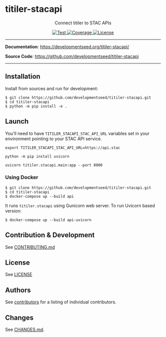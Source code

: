 # titiler-stacapi

<p align="center">
  <p align="center">Connect titiler to STAC APIs</p>
</p>

<p align="center">
  <a href="https://github.com/developmentseed/titiler-stacapi/actions?query=workflow%3ACI" target="_blank">
      <img src="https://github.com/developmentseed/titiler-stacapi/workflows/CI/badge.svg" alt="Test">
  </a>
  <a href="https://codecov.io/gh/developmentseed/titiler-stacapi" target="_blank">
      <img src="https://codecov.io/gh/developmentseed/titiler-stacapi/branch/main/graph/badge.svg" alt="Coverage">
  </a>
  <a href="https://github.com/developmentseed/titiler-stacapi/blob/main/LICENSE" target="_blank">
      <img src="https://img.shields.io/github/license/developmentseed/titiler-stacapi.svg" alt="License">
  </a>
</p>

---

**Documentation**: <a href="https://developmentseed.org/titiler-stacapi/" target="_blank">https://developmentseed.org/titiler-stacapi/</a>

**Source Code**: <a href="https://github.com/developmentseed/titiler-stacapi" target="_blank">https://github.com/developmentseed/titiler-stacapi</a>

---

## Installation

Install from sources and run for development:

```
$ git clone https://github.com/developmentseed/titiler-stacapi.git
$ cd titiler-stacapi
$ python -m pip install -e .
```

## Launch

You'll need to have `TITILER_STACAPI_STAC_API_URL` variables set in your environment pointing to your STAC API service.

```
export TITILER_STACAPI_STAC_API_URL=https://api.stac
```

```
python -m pip install uvicorn

uvicorn titiler.stacapi.main:app --port 8000
```

### Using Docker

```
$ git clone https://github.com/developmentseed/titiler-stacapi.git
$ cd titiler-stacapi
$ docker-compose up --build api
```

It runs `titiler.stacapi` using Gunicorn web server. To run Uvicorn based version:

```
$ docker-compose up --build api-uvicorn
```

## Contribution & Development

See [CONTRIBUTING.md](https://github.com//developmentseed/titiler-stacapi/blob/main/CONTRIBUTING.md)

## License

See [LICENSE](https://github.com//developmentseed/titiler-stacapi/blob/main/LICENSE)

## Authors

See [contributors](https://github.com/developmentseed/titiler-stacapi/graphs/contributors) for a listing of individual contributors.

## Changes

See [CHANGES.md](https://github.com/developmentseed/titiler-stacapi/blob/main/CHANGES.md).

